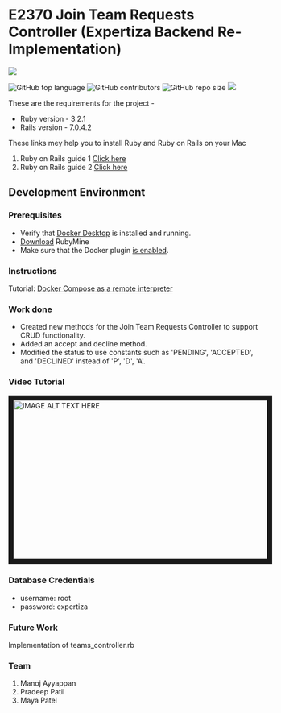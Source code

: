 # E2370 Join Team Requests Controller (Expertiza Backend Re-Implementation)
<div align="centre">
<img src="https://avatars.githubusercontent.com/u/427458?s=280&v=4"></img>
</div>


![GitHub top language](https://img.shields.io/github/languages/top/manoj-ayyappan/csc517_program3_E2370)
![GitHub contributors](https://img.shields.io/github/contributors/manoj-ayyappan/csc517_program3_E2370)
![GitHub repo size](https://img.shields.io/github/repo-size/manoj-ayyappan/csc517_Program3_E2370)
<img src=https://img.shields.io/badge/License-MIT-red></img>


These are the requirements for the project - 

* Ruby version - 3.2.1
* Rails version - 7.0.4.2

These links mey help you to install Ruby and Ruby on Rails on your Mac
1. Ruby on Rails guide 1 [Click here](https://mac.install.guide/rubyonrails/5.html)
2. Ruby on Rails guide 2 [Click here](https://mac.install.guide/rubyonrails/7.html)

## Development Environment

### Prerequisites
- Verify that [Docker Desktop](https://www.docker.com/products/docker-desktop/) is installed and running.
- [Download](https://www.jetbrains.com/ruby/download/) RubyMine
- Make sure that the Docker plugin [is enabled](https://www.jetbrains.com/help/ruby/docker.html#enable_docker).

### Instructions
Tutorial: [Docker Compose as a remote interpreter](https://www.jetbrains.com/help/ruby/using-docker-compose-as-a-remote-interpreter.html)

### Work done
- Created new methods for the Join Team Requests Controller to support CRUD functionality. 
- Added an accept and decline method. 
- Modified the status to use constants such as 'PENDING', 'ACCEPTED', and 'DECLINED' instead of 'P', 'D', 'A'.

### Video Tutorial

<a href="http://www.youtube.com/watch?feature=player_embedded&v=BHniRaZ0_JE
" target="_blank"><img src="http://img.youtube.com/vi/BHniRaZ0_JE/maxresdefault.jpg" 
alt="IMAGE ALT TEXT HERE" width="560" height="315" border="10" /></a>

### Database Credentials
- username: root
- password: expertiza

### Future Work
Implementation of teams_controller.rb

### Team
1. Manoj Ayyappan
2. Pradeep Patil
3. Maya Patel
